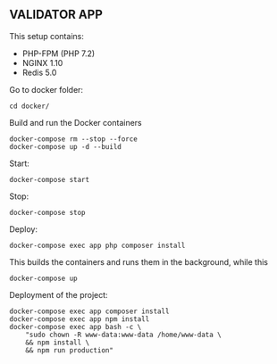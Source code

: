 VALIDATOR APP
 ------------
 
This setup contains:
 * PHP-FPM (PHP 7.2)
 * NGINX 1.10
 * Redis 5.0
 
Go to docker folder:
````
cd docker/ 
````
 
Build and run the Docker containers
````
docker-compose rm --stop --force
docker-compose up -d --build
````

Start:
````
docker-compose start
````

Stop:
````
docker-compose stop
````

Deploy:
````
docker-compose exec app php composer install
````

This builds the containers and runs them in the background, while this
````
docker-compose up
````

Deployment of the project:
````
docker-compose exec app composer install
docker-compose exec app npm install
docker-compose exec app bash -c \
    "sudo chown -R www-data:www-data /home/www-data \
    && npm install \
    && npm run production"
````